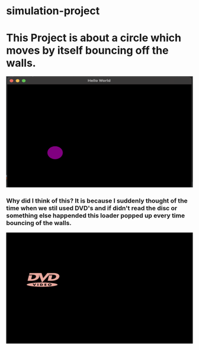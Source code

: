 # simulation-project
<h1>This Project is about a circle which moves by itself bouncing off the walls.</h1>

<img src="img/Screen Shot 2021-11-16 at 4.36.30 AM.png" alt="Screenshot of the app" width="600" height="300">

<h3>Why did I think of this? It is because I suddenly thought of the time when we stil used DVD's and if didn't read the disc or something else happended this loader popped up every time bouncing of the walls.</h3>

<img src="dvd.png" alt="DVD loader" width="600" height="300">
